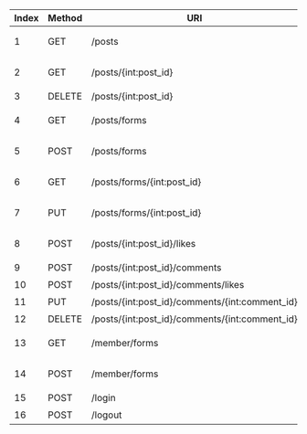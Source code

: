 
|Index|Method|URI|Description|
|---|---|---|---|
|1|GET|/posts|레시피 리스트 조회|
|2|GET|/posts/{int:post_id}|레시피 상세 조회|
|3|DELETE|/posts/{int:post_id}|레시피 삭제|
|4|GET|/posts/forms|레시피 신규 작성 폼|
|5|POST|/posts/forms|레시피 신규 등록|
|6|GET|/posts/forms/{int:post_id}|레시피 수정 폼|
|7|PUT|/posts/forms/{int:post_id}|레시피 수정 등록|
|8|POST|/posts/{int:post_id}/likes|레시피 좋아요|
|9|POST|/posts/{int:post_id}/comments|댓글 작성|
|10|POST|/posts/{int:post_id}/comments/likes|댓글 좋아요|
|11|PUT|/posts/{int:post_id}/comments/{int:comment_id}|댓글 수정|
|12|DELETE|/posts/{int:post_id}/comments/{int:comment_id}|댓글 삭제|
|13|GET|/member/forms|신규 회원 가입 폼|
|14|POST|/member/forms|신규 회원 가입|
|15|POST|/login|로그인|
|16|POST|/logout|로그아웃|


